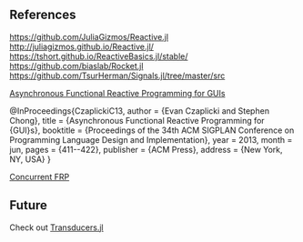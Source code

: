 ## References

https://github.com/JuliaGizmos/Reactive.jl
http://juliagizmos.github.io/Reactive.jl/
https://tshort.github.io/ReactiveBasics.jl/stable/
https://github.com/biaslab/Rocket.jl
https://github.com/TsurHerman/Signals.jl/tree/master/src


[Asynchronous Functional Reactive Programming for GUIs](http://people.seas.harvard.edu/~chong/abstracts/CzaplickiC13.html)

@InProceedings{CzaplickiC13,
  author = 	 {Evan Czaplicki and Stephen Chong},
  title = 	 {Asynchronous Functional Reactive Programming for {GUI}s},
  booktitle =    {Proceedings of the 34th ACM SIGPLAN Conference on Programming Language Design and Implementation},
  year = 	 2013,
  month = 	 jun,
  pages =        {411--422},
  publisher =    {ACM Press},
  address = 	 {New York, NY, USA}
}

[Concurrent FRP](https://elm-lang.org/assets/papers/concurrent-frp.pdf)



## Future
Check out [Transducers.jl](https://github.com/JuliaFolds/Transducers.jl)